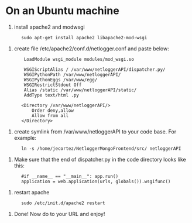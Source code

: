 # On an Ubuntu machine #
  1. install apache2 and modwsgi
```
      sudo apt-get install apache2 libapache2-mod-wsgi
```

  1. create file /etc/apache2/conf.d/netlogger.conf and paste below:
```
       LoadModule wsgi_module modules/mod_wsgi.so

       WSGIScriptAlias / /var/www/netloggerAPI/dispatcher.py/
       WSGIPythonPath /var/www/netloggerAPI/
       WSGIPythonEggs /var/www/egg/
       WSGIRestrictStdout Off
       Alias /static /var/www/netloggerAPI/static/
       AddType text/html .py

      <Directory /var/www/netloggerAPI/>
          Order deny,allow
          Allow from all 
      </Directory>
```

  1. create symlink from /var/www/netloggerAPI to your code base. For example:
```
      ln -s /home/jecortez/NetloggerMongoFrontend/src/ netloggerAPI
```

  1. Make sure that the end of dispatcher.py in the code directory looks like this:
```
      #if __name__ == "__main__": app.run()
      application = web.application(urls, globals()).wsgifunc()
```

  1. restart apache
```
      sudo /etc/init.d/apache2 restart
```

  1. Done! Now do to your URL and enjoy!